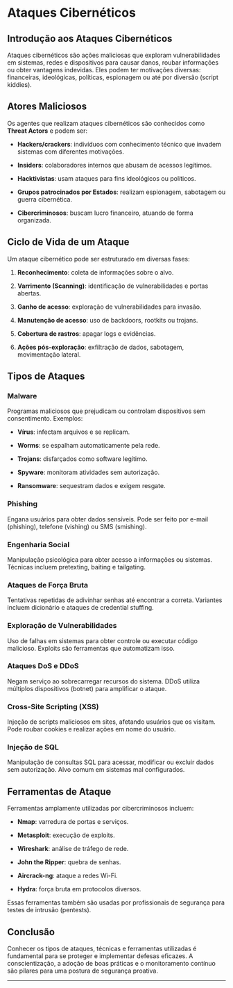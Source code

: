   

# Ataques Cibernéticos

  

## Introdução aos Ataques Cibernéticos

  

Ataques cibernéticos são ações maliciosas que exploram vulnerabilidades em sistemas, redes e dispositivos para causar danos, roubar informações ou obter vantagens indevidas. Eles podem ter motivações diversas: financeiras, ideológicas, políticas, espionagem ou até por diversão (script kiddies).

  

## Atores Maliciosos

  

Os agentes que realizam ataques cibernéticos são conhecidos como **Threat Actors** e podem ser:

  

- **Hackers/crackers**: indivíduos com conhecimento técnico que invadem sistemas com diferentes motivações.

- **Insiders**: colaboradores internos que abusam de acessos legítimos.

- **Hacktivistas**: usam ataques para fins ideológicos ou políticos.

- **Grupos patrocinados por Estados**: realizam espionagem, sabotagem ou guerra cibernética.

- **Cibercriminosos**: buscam lucro financeiro, atuando de forma organizada.

  

## Ciclo de Vida de um Ataque

  

Um ataque cibernético pode ser estruturado em diversas fases:

  

1. **Reconhecimento**: coleta de informações sobre o alvo.

2. **Varrimento (Scanning)**: identificação de vulnerabilidades e portas abertas.

3. **Ganho de acesso**: exploração de vulnerabilidades para invasão.

4. **Manutenção de acesso**: uso de backdoors, rootkits ou trojans.

5. **Cobertura de rastros**: apagar logs e evidências.

6. **Ações pós-exploração**: exfiltração de dados, sabotagem, movimentação lateral.

  

## Tipos de Ataques

  

### Malware

  

Programas maliciosos que prejudicam ou controlam dispositivos sem consentimento. Exemplos:

- **Vírus**: infectam arquivos e se replicam.

- **Worms**: se espalham automaticamente pela rede.

- **Trojans**: disfarçados como software legítimo.

- **Spyware**: monitoram atividades sem autorização.

- **Ransomware**: sequestram dados e exigem resgate.

  

### Phishing

  

Engana usuários para obter dados sensíveis. Pode ser feito por e-mail (phishing), telefone (vishing) ou SMS (smishing).

  

### Engenharia Social

  

Manipulação psicológica para obter acesso a informações ou sistemas. Técnicas incluem pretexting, baiting e tailgating.

  

### Ataques de Força Bruta

  

Tentativas repetidas de adivinhar senhas até encontrar a correta. Variantes incluem dicionário e ataques de credential stuffing.

  

### Exploração de Vulnerabilidades

  

Uso de falhas em sistemas para obter controle ou executar código malicioso. Exploits são ferramentas que automatizam isso.

  

### Ataques DoS e DDoS

  

Negam serviço ao sobrecarregar recursos do sistema. DDoS utiliza múltiplos dispositivos (botnet) para amplificar o ataque.

  

### Cross-Site Scripting (XSS)

  

Injeção de scripts maliciosos em sites, afetando usuários que os visitam. Pode roubar cookies e realizar ações em nome do usuário.

  

### Injeção de SQL

  

Manipulação de consultas SQL para acessar, modificar ou excluir dados sem autorização. Alvo comum em sistemas mal configurados.

  

## Ferramentas de Ataque

  

Ferramentas amplamente utilizadas por cibercriminosos incluem:

  

- **Nmap**: varredura de portas e serviços.

- **Metasploit**: execução de exploits.

- **Wireshark**: análise de tráfego de rede.

- **John the Ripper**: quebra de senhas.

- **Aircrack-ng**: ataque a redes Wi-Fi.

- **Hydra**: força bruta em protocolos diversos.

  

Essas ferramentas também são usadas por profissionais de segurança para testes de intrusão (pentests).

  

## Conclusão

  

Conhecer os tipos de ataques, técnicas e ferramentas utilizadas é fundamental para se proteger e implementar defesas eficazes. A conscientização, a adoção de boas práticas e o monitoramento contínuo são pilares para uma postura de segurança proativa.

  

---